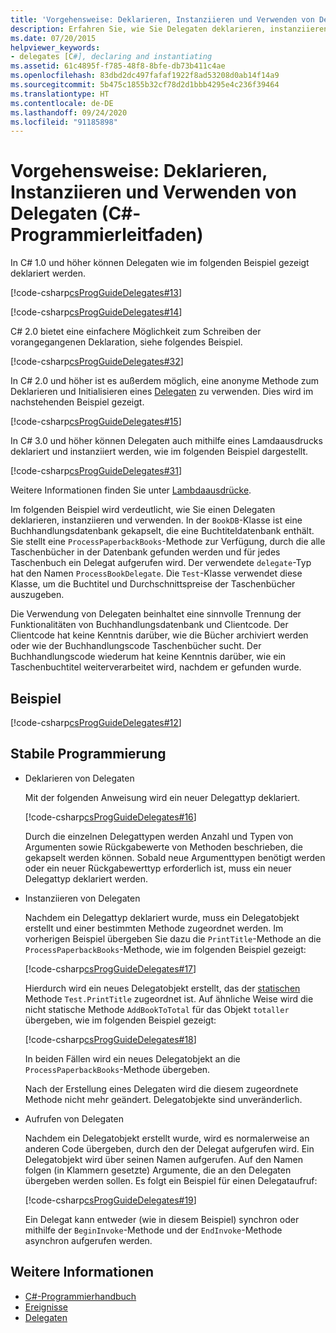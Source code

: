 ```yaml
---
title: 'Vorgehensweise: Deklarieren, Instanziieren und Verwenden von Delegaten (C#-Programmierleitfaden)'
description: Erfahren Sie, wie Sie Delegaten deklarieren, instanziieren und verwenden. Hier finden Sie Beispiele für C# 1.0, 2.0, 3.0 und höher.
ms.date: 07/20/2015
helpviewer_keywords:
- delegates [C#], declaring and instantiating
ms.assetid: 61c4895f-f785-48f8-8bfe-db73b411c4ae
ms.openlocfilehash: 83dbd2dc497fafaf1922f8ad53208d0ab14f14a9
ms.sourcegitcommit: 5b475c1855b32cf78d2d1bbb4295e4c236f39464
ms.translationtype: HT
ms.contentlocale: de-DE
ms.lasthandoff: 09/24/2020
ms.locfileid: "91185898"
---
```

# <a name="how-to-declare-instantiate-and-use-a-delegate-c-programming-guide"></a>Vorgehensweise: Deklarieren, Instanziieren und Verwenden von Delegaten (C#-Programmierleitfaden)

In C# 1.0 und höher können Delegaten wie im folgenden Beispiel gezeigt deklariert werden.  
  
 [!code-csharp[csProgGuideDelegates#13](~/samples/snippets/csharp/VS_Snippets_VBCSharp/csProgGuideDelegates/CS/Delegates.cs#13)]  
  
 [!code-csharp[csProgGuideDelegates#14](~/samples/snippets/csharp/VS_Snippets_VBCSharp/csProgGuideDelegates/CS/Delegates.cs#14)]  
  
 C# 2.0 bietet eine einfachere Möglichkeit zum Schreiben der vorangegangenen Deklaration, siehe folgendes Beispiel.  
  
 [!code-csharp[csProgGuideDelegates#32](~/samples/snippets/csharp/VS_Snippets_VBCSharp/csProgGuideDelegates/CS/Delegates.cs#32)]  
  
 In C# 2.0 und höher ist es außerdem möglich, eine anonyme Methode zum Deklarieren und Initialisieren eines [Delegaten](../../language-reference/builtin-types/reference-types.md) zu verwenden. Dies wird im nachstehenden Beispiel gezeigt.  
  
 [!code-csharp[csProgGuideDelegates#15](~/samples/snippets/csharp/VS_Snippets_VBCSharp/csProgGuideDelegates/CS/Delegates.cs#15)]  
  
 In C# 3.0 und höher können Delegaten auch mithilfe eines Lamdaausdrucks deklariert und instanziiert werden, wie im folgenden Beispiel dargestellt.  
  
 [!code-csharp[csProgGuideDelegates#31](~/samples/snippets/csharp/VS_Snippets_VBCSharp/csProgGuideDelegates/CS/Delegates.cs#31)]  
  
 Weitere Informationen finden Sie unter [Lambdaausdrücke](../../language-reference/operators/lambda-expressions.md).  
  
 Im folgenden Beispiel wird verdeutlicht, wie Sie einen Delegaten deklarieren, instanziieren und verwenden. In der `BookDB`-Klasse ist eine Buchhandlungsdatenbank gekapselt, die eine Buchtiteldatenbank enthält. Sie stellt eine `ProcessPaperbackBooks`-Methode zur Verfügung, durch die alle Taschenbücher in der Datenbank gefunden werden und für jedes Taschenbuch ein Delegat aufgerufen wird. Der verwendete `delegate`-Typ hat den Namen `ProcessBookDelegate`. Die `Test`-Klasse verwendet diese Klasse, um die Buchtitel und Durchschnittspreise der Taschenbücher auszugeben.  
  
 Die Verwendung von Delegaten beinhaltet eine sinnvolle Trennung der Funktionalitäten von Buchhandlungsdatenbank und Clientcode. Der Clientcode hat keine Kenntnis darüber, wie die Bücher archiviert werden oder wie der Buchhandlungscode Taschenbücher sucht. Der Buchhandlungscode wiederum hat keine Kenntnis darüber, wie ein Taschenbuchtitel weiterverarbeitet wird, nachdem er gefunden wurde.  
  
## <a name="example"></a>Beispiel  

 [!code-csharp[csProgGuideDelegates#12](~/samples/snippets/csharp/VS_Snippets_VBCSharp/csProgGuideDelegates/CS/Delegates.cs#12)]  
  
## <a name="robust-programming"></a>Stabile Programmierung  
  
- Deklarieren von Delegaten  
  
     Mit der folgenden Anweisung wird ein neuer Delegattyp deklariert.  
  
     [!code-csharp[csProgGuideDelegates#16](~/samples/snippets/csharp/VS_Snippets_VBCSharp/csProgGuideDelegates/CS/Delegates.cs#16)]  
  
     Durch die einzelnen Delegattypen werden Anzahl und Typen von Argumenten sowie Rückgabewerte von Methoden beschrieben, die gekapselt werden können. Sobald neue Argumenttypen benötigt werden oder ein neuer Rückgabewerttyp erforderlich ist, muss ein neuer Delegattyp deklariert werden.  
  
- Instanziieren von Delegaten  
  
     Nachdem ein Delegattyp deklariert wurde, muss ein Delegatobjekt erstellt und einer bestimmten Methode zugeordnet werden. Im vorherigen Beispiel übergeben Sie dazu die `PrintTitle`-Methode an die `ProcessPaperbackBooks`-Methode, wie im folgenden Beispiel gezeigt:  
  
     [!code-csharp[csProgGuideDelegates#17](~/samples/snippets/csharp/VS_Snippets_VBCSharp/csProgGuideDelegates/CS/Delegates.cs#17)]  
  
     Hierdurch wird ein neues Delegatobjekt erstellt, das der [statischen](../../language-reference/keywords/static.md) Methode `Test.PrintTitle` zugeordnet ist. Auf ähnliche Weise wird die nicht statische Methode `AddBookToTotal` für das Objekt `totaller` übergeben, wie im folgenden Beispiel gezeigt:  
  
     [!code-csharp[csProgGuideDelegates#18](~/samples/snippets/csharp/VS_Snippets_VBCSharp/csProgGuideDelegates/CS/Delegates.cs#18)]  
  
     In beiden Fällen wird ein neues Delegatobjekt an die `ProcessPaperbackBooks`-Methode übergeben.  
  
     Nach der Erstellung eines Delegaten wird die diesem zugeordnete Methode nicht mehr geändert. Delegatobjekte sind unveränderlich.  
  
- Aufrufen von Delegaten  
  
     Nachdem ein Delegatobjekt erstellt wurde, wird es normalerweise an anderen Code übergeben, durch den der Delegat aufgerufen wird. Ein Delegatobjekt wird über seinen Namen aufgerufen. Auf den Namen folgen (in Klammern gesetzte) Argumente, die an den Delegaten übergeben werden sollen. Es folgt ein Beispiel für einen Delegataufruf:  
  
     [!code-csharp[csProgGuideDelegates#19](~/samples/snippets/csharp/VS_Snippets_VBCSharp/csProgGuideDelegates/CS/Delegates.cs#19)]  
  
     Ein Delegat kann entweder (wie in diesem Beispiel) synchron oder mithilfe der `BeginInvoke`-Methode und der `EndInvoke`-Methode asynchron aufgerufen werden.  
  
## <a name="see-also"></a>Weitere Informationen

- [C#-Programmierhandbuch](../index.md)
- [Ereignisse](../events/index.md)
- [Delegaten](./index.md)
